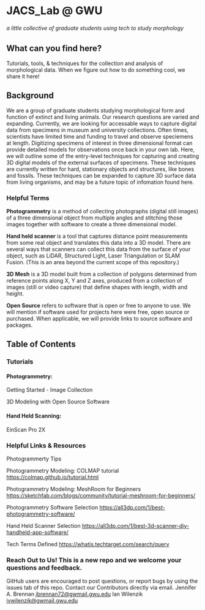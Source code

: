 # JACS_Lab @ GWU
###### a little collective of graduate students using tech to study morphology

## What can you find here?


Tutorials, tools, & techniques for the collection and analysis of morphological data.  When we figure out how to do something cool, we share it here! 

## Background

We are a group of graduate students studying morphological form and function of extinct and living animals. Our research questions are varied and expanding.  Currently, we are looking for accessable ways to capture digital data from specimens in museum and university collections. Often times, scientists have limited time and funding to travel and observe speciemens at length. Digitizing specimens of interest in three dimensional format can provide detailed models for observations once back in your own lab. Here, we will outline some of the entry-level techniques for capturing and creating 3D digital models of the external surfaces of specimens. These techniques are currently written for hard, stationary objects and structures, like bones and fossils.  These techniques can be expanded to capture 3D surface data from living organisms, and may be a future topic of infomation found here.

### Helpful Terms
**Photogrammetry** is a method of collecting photographs (digital still images) of a three dimensional object from multiple angles and stitching those images together with software to create a three dimensional model. 

**Hand held scanner** is a tool that captures distance point measurements from some real object and translates this data into a 3D model. There are several ways that scanners can collect this data from the surface of your object, such as LiDAR, Structured Light, Laser Triangulation or SLAM Fusion. (This is an area beyond the current scope of this repository.)

**3D Mesh** is a 3D model built from a collection of polygons determined from reference points along X, Y and Z axes, produced from a collection of images (still or video capture) that define shapes with length, width and height.

**Open Source** refers to software that is open or free to anyone to use. We will mention if software used for projects here were free, open source or purchased. When applicable, we will provide links to source software and packages.

## Table of Contents
### Tutorials

#### Photogrammetry: 
Getting Started - Image Collection

3D Modeling with Open Source Software

#### Hand Held Scanning:
EinScan Pro 2X 


### Helpful Links & Resources
Photogrammerty Tips 

Photogrammetry Modeling: COLMAP tutorial https://colmap.github.io/tutorial.html

Photogrammetry Modeling: MeshRoom for Beginners https://sketchfab.com/blogs/community/tutorial-meshroom-for-beginners/

Photogrammetry Software Selection https://all3dp.com/1/best-photogrammetry-software/

Hand Held Scanner Selection https://all3dp.com/1/best-3d-scanner-diy-handheld-app-software/

Tech Terms Defined https://whatis.techtarget.com/search/query


### Reach Out to Us!  This is a new repo and we welcome your questions and feedback.  

GitHub users are encouraged to post questions, or report bugs by using the issues tab of this repo.
Contact our Contributors directly via email.
Jennifer A. Brennan  jbrennan72@gwmail.gwu.edu
Ian Wilenzik         ivwilenzik@gwmail.gwu.edu
